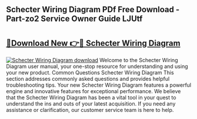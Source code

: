 ## Schecter Wiring Diagram PDf Free Download - Part-zo2 Service Owner Guide LJUtf

# <h2><a href="http://dfk4qdt.blite.top/?on=Schecter+Wiring+Diagram">🔗Download New 👉🔴 Schecter Wiring Diagram</a></h2>

[![Schecter Wiring Diagram download](https://i.imgur.com/lujVjoI.png)](http://dfk4qdt.blite.top/?on=Schecter+Wiring+Diagram)
Welcome to the Schecter Wiring Diagram user manual, your one-stop resource for understanding and using your new product. Common Questions Schecter Wiring Diagram This section addresses commonly asked questions and provides helpful troubleshooting tips. Your new Schecter Wiring Diagram features a powerful engine and innovative features for exceptional performance. We believe that the Schecter Wiring Diagram has been a vital tool in your quest to understand the ins and outs of your latest acquisition. If you need any assistance or clarification, our customer service team is here to help.
